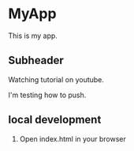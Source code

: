 # MyApp

This is my app.

## Subheader

Watching tutorial on youtube.

I'm testing how to push.

## local development

1. Open index.html in your browser
